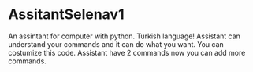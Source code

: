 # AssitantSelenav1

An assintant for computer with python.
Turkish language!
Assistant can understand your commands and it can do what you want.
You can costumize this code.
Assistant have 2 commands now you can add more commands.
